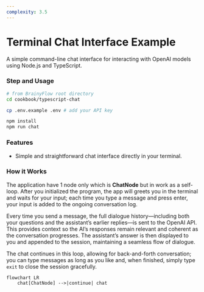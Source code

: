 ```yaml
---
complexity: 3.5
---
```


# Terminal Chat Interface Example

A simple command-line chat interface for interacting with OpenAI models using Node.js and TypeScript.

### Step and Usage

```bash
# from BrainyFlow root directory
cd cookbook/typescript-chat

cp .env.example .env # add your API key

npm install
npm run chat
```

### Features

- Simple and straightforward chat interface directly in your terminal.

### How it Works

The application have 1 node only which is **ChatNode** but in work as a self-loop. After you initialized the program, the app will greets you in the terminal and waits for your input; each time you type a message and press enter, your input is added to the ongoing conversation log.

Every time you send a message, the full dialogue history—including both your questions and the assistant’s earlier replies—is sent to the OpenAI API. This provides context so the AI’s responses remain relevant and coherent as the conversation progresses. The assistant’s answer is then displayed to you and appended to the session, maintaining a seamless flow of dialogue.

The chat continues in this loop, allowing for back-and-forth conversation; you can type messages as long as you like and, when finished, simply type `exit` to close the session gracefully.

```mermaid
flowchart LR
    chat[ChatNode] -->|continue| chat
```
